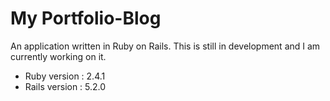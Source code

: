 # My Portfolio-Blog

An application written in Ruby on Rails. This is still in development and I am currently working on it.

* Ruby version : 2.4.1
* Rails version : 5.2.0

